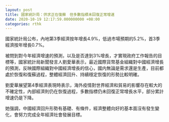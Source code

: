 ```yaml
---
layout: post
title: 國家統計局：供求正在復蘇　但多數指標未回復正常增速
date: 2020-10-19 12:17:59.000000000 +08:00
categories: rthk
---
```


國家統計局公布，內地第3季經濟按年增長4.9%，低過市場預期的5.2%，首3季經濟按年增長0.7%。

被問到對今年經濟增速的預測，以及是否達到3%增長，才實現政府工作報告的目標等，國家統計局新聞發言人劉愛華表示，最近國際貨幣基金組織對中國經濟增長的預測，反映國際組織對中國經濟增長的信心，國内無論是需求還是生產，目前都處於恢復和復蘇過程，整體經濟回升、持續穩定恢復的形勢比較明確。

劉愛華展望第4季經濟表現時表示，海外疫情對世界經濟和貿易的影響存在較大的不確定性，內部經濟則仍在恢復過程，多數指標仍未回復正常增長水平，部分累計增速仍是下降。

她强調，中國經濟回升形勢有基礎、有條件，經濟整體向好的基本面沒有發生變化，會努力完成全年經濟社會發展目標。
